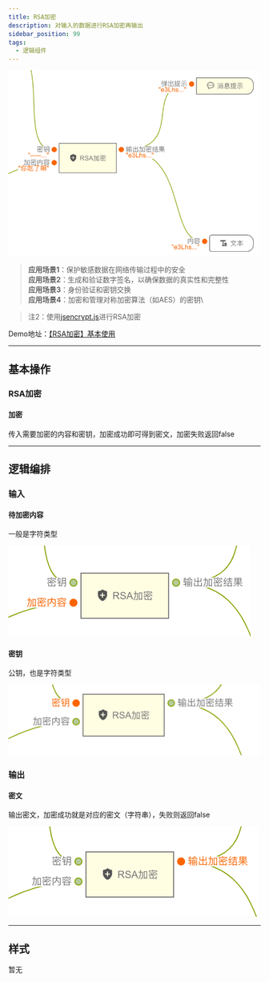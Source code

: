 ```yaml
---
title: RSA加密
description: 对输入的数据进行RSA加密再输出
sidebar_position: 99
tags:
  - 逻辑组件
---
```


![Alt text](img/image.png)

> **应用场景1**：保护敏感数据在网络传输过程中的安全\
**应用场景2**：生成和验证数字签名，以确保数据的真实性和完整性\
**应用场景3**：身份验证和密钥交换\
**应用场景4**：加密和管理对称加密算法（如AES）的密钥\

> 注2：使用[jsencrypt.js](https://www.npmjs.com/package/jsencrypt)进行RSA加密

Demo地址：[【RSA加密】基本使用](https://my.mybricks.world/mybricks-pc-page/index.html?id=472323969294405)


----
## 基本操作
### RSA加密
#### 加密

传入需要加密的内容和密钥，加密成功即可得到密文，加密失败返回false

----
## 逻辑编排
### 输入
#### 待加密内容
一般是字符类型

![Alt text](img/image-1.png)

#### 密钥
公钥，也是字符类型

![Alt text](img/image-2.png)

### 输出
#### 密文
输出密文，加密成功就是对应的密文（字符串），失败则返回false

![Alt text](img/image-3.png)

----

## 样式
暂无
